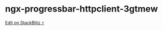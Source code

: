 # ngx-progressbar-httpclient-3gtmew

[Edit on StackBlitz ⚡️](https://stackblitz.com/edit/ngx-progressbar-httpclient-3gtmew)